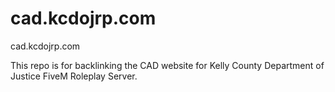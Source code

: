 # cad.kcdojrp.com
cad.kcdojrp.com

This repo is for backlinking the CAD website for Kelly County Department of Justice FiveM Roleplay Server.
